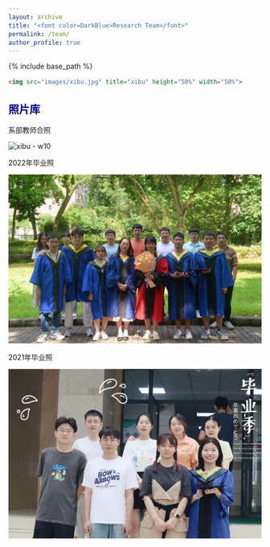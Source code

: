 ```yaml
---
layout: archive
title: "<font color=DarkBlue>Research Team</font>"
permalink: /team/
author_profile: true
---
```


{% include base_path %}

```html
<img src="images/xibu.jpg" title="xibu" height="50%" width="50%">
```

## <font color=DarkBlue>照片库</font>

系部教师合照

![xibu - w10](https://raw.githubusercontent.com/lixw777/lixw777.github.io/master/images/xibu.jpg)

2022年毕业照

![](https://raw.githubusercontent.com/lixw777/lixw777.github.io/master/images/graduate1.jpg)

2021年毕业照

![Aaron Swartz](https://raw.githubusercontent.com/lixw777/lixw777.github.io/master/images/graduate2.jpg)



